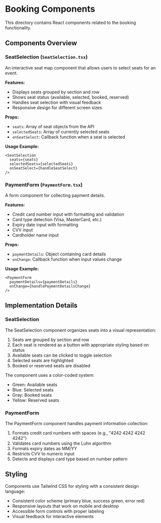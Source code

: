 # Booking Components

This directory contains React components related to the booking functionality.

## Components Overview

### SeatSelection (`SeatSelection.tsx`)

An interactive seat map component that allows users to select seats for an event.

**Features:**
- Displays seats grouped by section and row
- Shows seat status (available, selected, booked, reserved)
- Handles seat selection with visual feedback
- Responsive design for different screen sizes

**Props:**
- `seats`: Array of seat objects from the API
- `selectedSeats`: Array of currently selected seats
- `onSeatSelect`: Callback function when a seat is selected

**Usage Example:**
```tsx
<SeatSelection
  seats={seats}
  selectedSeats={selectedSeats}
  onSeatSelect={handleSeatSelect}
/>
```

### PaymentForm (`PaymentForm.tsx`)

A form component for collecting payment details.

**Features:**
- Credit card number input with formatting and validation
- Card type detection (Visa, MasterCard, etc.)
- Expiry date input with formatting
- CVV input
- Cardholder name input

**Props:**
- `paymentDetails`: Object containing card details
- `onChange`: Callback function when input values change

**Usage Example:**
```tsx
<PaymentForm
  paymentDetails={paymentDetails}
  onChange={handlePaymentDetailsChange}
/>
```

## Implementation Details

### SeatSelection

The SeatSelection component organizes seats into a visual representation:

1. Seats are grouped by section and row
2. Each seat is rendered as a button with appropriate styling based on status
3. Available seats can be clicked to toggle selection
4. Selected seats are highlighted
5. Booked or reserved seats are disabled

The component uses a color-coded system:
- Green: Available seats
- Blue: Selected seats
- Gray: Booked seats
- Yellow: Reserved seats

### PaymentForm

The PaymentForm component handles payment information collection:

1. Formats credit card numbers with spaces (e.g., "4242 4242 4242 4242")
2. Validates card numbers using the Luhn algorithm
3. Formats expiry dates as MM/YY
4. Restricts CVV to numeric input
5. Detects and displays card type based on number pattern

## Styling

Components use Tailwind CSS for styling with a consistent design language:
- Consistent color scheme (primary blue, success green, error red)
- Responsive layouts that work on mobile and desktop
- Accessible form controls with proper labeling
- Visual feedback for interactive elements 